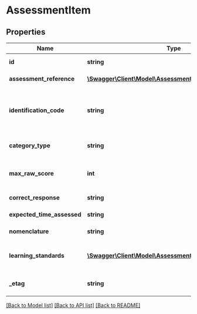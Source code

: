 # AssessmentItem

## Properties
Name | Type | Description | Notes
------------ | ------------- | ------------- | -------------
**id** | **string** | The unique identifier of the resource. | [optional] 
**assessment_reference** | [**\Swagger\Client\Model\AssessmentReference**](AssessmentReference.md) | A reference to the related Assessment resource. | [optional] 
**identification_code** | **string** | A unique number or alphanumeric code assigned to a space, room, site, building, individual, organization, program, or institution by a school, school system, a state, or other agency or entity. | [optional] 
**category_type** | **string** | Category or type of the assessment item.  For example:  Multiple choice  Analytic  Prose  .... | [optional] 
**max_raw_score** | **int** | The maximum raw score achievable across all assessment items that are correct and scored at the maximum. | [optional] 
**correct_response** | **string** | The correct response for the assessment item. | [optional] 
**expected_time_assessed** | **string** | The duration of time allotted for the AssessmentItem. | [optional] 
**nomenclature** | **string** | Reflects the common nomenclature for an element. | [optional] 
**learning_standards** | [**\Swagger\Client\Model\AssessmentItemLearningStandard[]**](AssessmentItemLearningStandard.md) | An unordered collection of assessmentItemLearningStandards.  Learning Standard tested by this item. | [optional] 
**_etag** | **string** | A unique system-generated value that identifies the version of the resource. | [optional] 

[[Back to Model list]](../README.md#documentation-for-models) [[Back to API list]](../README.md#documentation-for-api-endpoints) [[Back to README]](../README.md)


